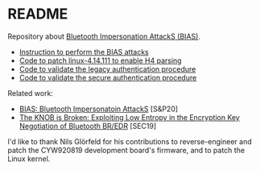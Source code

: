 # README

Repository about [Bluetooth Impersonation AttackS (BIAS)](https://francozappa.github.io/about-bias/).

* [Instruction to perform the BIAS attacks](https://github.com/francozappa/bias/tree/master/bias)
* [Code to patch linux-4.14.111 to enable H4 parsing](https://github.com/francozappa/bias/tree/master/linux-4.14.111)
* [Code to validate the legacy authentication procedure](https://github.com/francozappa/bias/tree/master/la)
* [Code to validate the secure authentication procedure](https://github.com/francozappa/bias/tree/master/sa)

Related work:

* [BIAS: Bluetooth Impersonatoin AttackS](https://francozappa.github.io/publication/bias/) [S&P20]
* [The KNOB is Broken: Exploiting Low Entropy in the Encryption Key Negotiation of Bluetooth BR/EDR](https://francozappa.github.io/publication/knob/) [SEC19]


I'd like to thank Nils Glörfeld for his contributions to reverse-engineer
and patch the CYW920819 development board's firmware, and to patch the Linux kernel.
